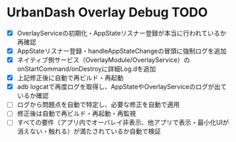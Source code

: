 # UrbanDash Overlay Debug TODO

- [x] OverlayServiceの初期化・AppStateリスナー登録が本当に行われているか再確認
- [x] AppStateリスナー登録・handleAppStateChangeの冒頭に強制ログを追加
- [x] ネイティブ側サービス（OverlayModule/OverlayService）のonStartCommand/onDestroyに詳細Log.dを追加
- [x] 上記修正後に自動で再ビルド・再起動
- [x] adb logcatで再度ログを取得し、AppStateやOverlayServiceのログが出ているか確認
- [ ] ログから問題点を自動で特定し、必要な修正を自動で適用
- [ ] 修正後は自動で再ビルド・再起動・再監視
- [ ] すべての要件（アプリ内でオーバレイ非表示、他アプリで表示・最小化UIが消えない・触れる）が満たされているか自動で検証 